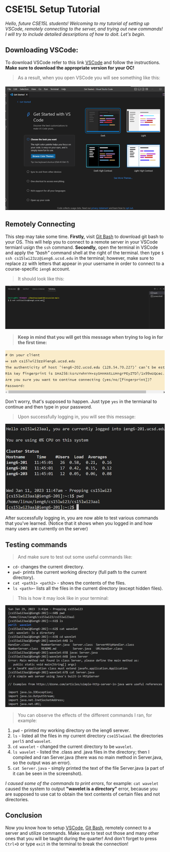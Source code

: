 # CSE15L Setup Tutorial
*Hello, future CSE15L students! Welcoming to my tutorial of setting up VSCode, remotely connecting to the server, and trying out new commands! I will try to include detailed desxriptions of how to doit. Let's begin.*
## Downloading VSCode:
To download VSCode refer to this link [VSCode](https://code.visualstudio.com/) and follow the instructions. **Make sure to download the appropriate version for your OC!**
>As a result, when you open VSCode you will see something like this:
> 
![Image1](VSCode1stPage.png)
## Remotely Connecting
This step may take some time. **Firstly,** visit [Git Bash](https://gitforwindows.org/) to download git bash to your OS. This will help you to connect to a remote server in your VSCode termianl usign the `ssh` command. **Secondly,** open the terminal in VSCode and apply  the _"bash"_ command shell at the right of the terminal. then type `$ ssh cs15lwi23zz@ieng6.ucsd.edu` in the terminal; however, make sure to replace zz with letters that appear in your username in order to connect to a course-specific `ieng6` account.
>It should look like this:
>
![Image2](VSCodeTerminalSSH.png)
>**Keep in mind that you will get this message when trying to log in for the first time:**
>
![Image3](TheAuthenticity.png)

Don't worry, that's supposed to happen. Just type `yes` in the termianal to continue and then type in your password.
>Upon successfully logging in, you will see this message:
>
![Image4](SetupTutorialpt4.png)

After successfully logging in, you are now able to test various commands that you've learned. (Notice that it shows when you logged in and how many users are currently on the server)
## Testing commands
>And make sure to test out some useful commands like:
- `cd`- changes the current directory.
- `pwd`- prints the current working directory (full path to the current directory).
- `cat <path1> <path2>` - shows the contents of the files.
- `ls <path>`- lists all the files in the current directory (except hidden files).
>This is how it may look like in your terminal:
>
![Image4](TestCommandsLab1.png)
>You can observe the effects of the different commands I ran, for example:
>
1. `pwd` - printed my working directory on the ieng6 serever.
2. `ls` - listed all the files in my current directory `cse15lwiaal` the directories `perl5` and `wavelet`.
3. `cd wavelet` - changed the current directory to be `wavelet`.
4. `ls wavelet` - listed the .class and .java files in the directory; then I compiled and ran Server.java (there was no main method in Server.java, so the output was an error).
5. `cat Server.java` - simply printed the text of the file Server.java (a part of it can be seen in the screenshot).

*I caused some of the commands to print errors*, for example: `cat wavelet` caused the system to output **"wavelet is a directory"** error, because you are supposed to use cat to obtain the text contents of certain files and not directories.
## Conclusion
Now you know how to setup [VSCode](https://code.visualstudio.com/), [Git Bash](https://gitforwindows.org/), remotely connect to a server and utilize commands. Make sure to test out those and many other ones that you will be taught during the quarter! And don't forget to press `Ctrl+D` or type `exit` in the terminal to break the connection!

